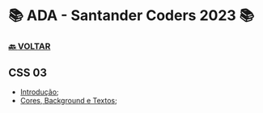 # 📚 ADA - Santander Coders 2023 📚

### [🔙 **VOLTAR**](../../)

## **CSS 03**

- [Introdução](/Web-Front-End/CSS/css_aulas/index.html);
- [Cores, Background e Textos](/Web-Front-End/CSS/css_aulas/style.css);

&nbsp;
